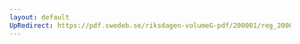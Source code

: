 ```yaml
---
layout: default
UpRedirect: https://pdf.swedeb.se/riksdagen-volumeG-pdf/200001/reg_200001/reg_200001_0357.pdf
---
```

